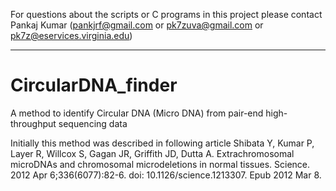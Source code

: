 For questions about the scripts or C programs in this project please contact Pankaj Kumar (pankjrf@gmail.com or pk7zuva@gmail.com or pk7z@eservices.virginia.edu)

-------------------------------------------------------------------------------------------------------
# CircularDNA_finder
A method to identify Circular DNA (Micro DNA) from pair-end high-throughput sequencing data

Initially this method was described in following article
Shibata Y, Kumar P, Layer R, Willcox S, Gagan JR, Griffith JD, Dutta A. Extrachromosomal microDNAs and chromosomal microdeletions in normal tissues. Science. 2012 Apr 6;336(6077):82-6. doi: 10.1126/science.1213307. Epub 2012 Mar 8.


